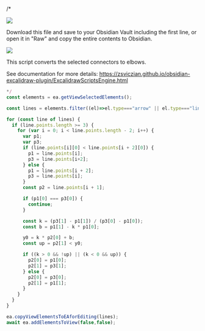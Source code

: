 /*

![](https://raw.githubusercontent.com/zsviczian/obsidian-excalidraw-plugin/master/images/scripts-download-raw.jpg)

Download this file and save to your Obsidian Vault including the first line, or open it in "Raw" and copy the entire contents to Obsidian.

![](https://raw.githubusercontent.com/zsviczian/obsidian-excalidraw-plugin/master/images/elbow-connectors.png)

This script converts the selected connectors to elbows.

See documentation for more details:
https://zsviczian.github.io/obsidian-excalidraw-plugin/ExcalidrawScriptsEngine.html

```javascript
*/
const elements = ea.getViewSelectedElements();

const lines = elements.filter((el)=>el.type==="arrow" || el.type==="line");

for (const line of lines) {
  if (line.points.length >= 3) {
    for (var i = 0; i < line.points.length - 2; i++) {
      var p1;
      var p3;
      if (line.points[i][0] < line.points[i + 2][0]) {
        p1 = line.points[i];
        p3 = line.points[i+2];
      } else {
        p1 = line.points[i + 2];
        p3 = line.points[i];
      }
      const p2 = line.points[i + 1];

      if (p1[0] === p3[0]) {
        continue;
      }

      const k = (p3[1] - p1[1]) / (p3[0] - p1[0]);
      const b = p1[1] - k * p1[0];

      y0 = k * p2[0] + b;
      const up = p2[1] < y0;

      if ((k > 0 && !up) || (k < 0 && up)) {
        p2[0] = p1[0];
        p2[1] = p3[1];
      } else {
        p2[0] = p3[0];
        p2[1] = p1[1];
      }
    }
  }
}

ea.copyViewElementsToEAforEditing(lines);
await ea.addElementsToView(false,false);
